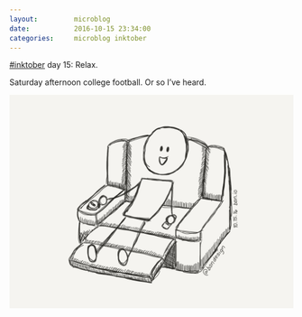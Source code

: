 ```yaml
---
layout:         microblog
date:           2016-10-15 23:34:00
categories:     microblog inktober
---
```

[#inktober](/categories/inktober) day 15: Relax.

Saturday afternoon college football. Or so I’ve heard.

![Watching football](/images/microblog/201610152334.jpg)
